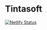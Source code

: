 # Tintasoft
[![Netlify Status](https://api.netlify.com/api/v1/badges/0340ab8b-3bce-4857-96f8-2d4db801065e/deploy-status)](https://app.netlify.com/sites/tintasoft/deploys)

